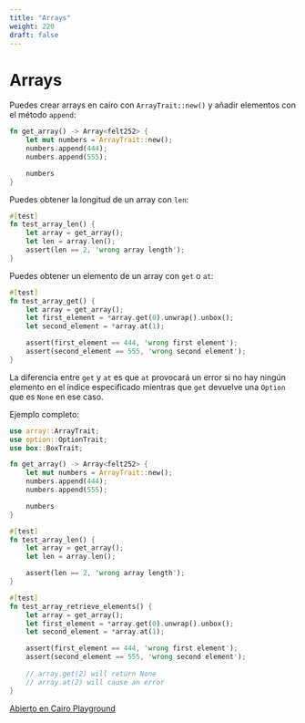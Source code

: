 ```yaml
---
title: "Arrays"
weight: 220
draft: false
---
```


# Arrays

Puedes crear arrays en cairo con `ArrayTrait::new()` y añadir elementos con el método `append`:

```rust {.codebox}
fn get_array() -> Array<felt252> {
    let mut numbers = ArrayTrait::new();
    numbers.append(444);
    numbers.append(555);

    numbers
}
```

Puedes obtener la longitud de un array con `len`:

```rust {.codebox}
#[test]
fn test_array_len() {
    let array = get_array();
    let len = array.len();
    assert(len == 2, 'wrong array length');
}
```

Puedes obtener un elemento de un array con `get` o `at`:

```rust {.codebox}
#[test]
fn test_array_get() {
    let array = get_array();
    let first_element = *array.get(0).unwrap().unbox();
    let second_element = *array.at(1);

    assert(first_element == 444, 'wrong first element');
    assert(second_element == 555, 'wrong second element');
}
```

La diferencia entre `get` y `at` es que `at` provocará un error si no hay ningún elemento en el índice especificado mientras que `get` devuelve una `Option` que es `None` en ese caso.

Ejemplo completo:

```rust {.codebox}
use array::ArrayTrait;
use option::OptionTrait;
use box::BoxTrait;

fn get_array() -> Array<felt252> {
    let mut numbers = ArrayTrait::new();
    numbers.append(444);
    numbers.append(555);

    numbers
}

#[test]
fn test_array_len() {
    let array = get_array();
    let len = array.len();

    assert(len == 2, 'wrong array length');
}

#[test]
fn test_array_retrieve_elements() {
    let array = get_array();
    let first_element = *array.get(0).unwrap().unbox();
    let second_element = *array.at(1);

    assert(first_element == 444, 'wrong first element');
    assert(second_element == 555, 'wrong second element');
        
    // array.get(2) will return None
    // array.at(2) will cause an error
}
```

[Abierto en Cairo Playground](<https://cairovm.codes/?codeType=Cairo&code=%27hagqAgvhoptionqOptionvhboxqBoxvkfn%20main%7B%7D%20-%3EY%3Cfelt252%3E%20(~let%20mut%20j%20%3DYZqnew%7Bz444z555_k~jk)%27~kccz_~j.append%7BvZ%3Bkq%3A%3Ak%5Cnjnumbershuse%20grrayc%20%20_%7D%3BZTraitY%20Ag%01YZ_cghjkqvz~_>)
